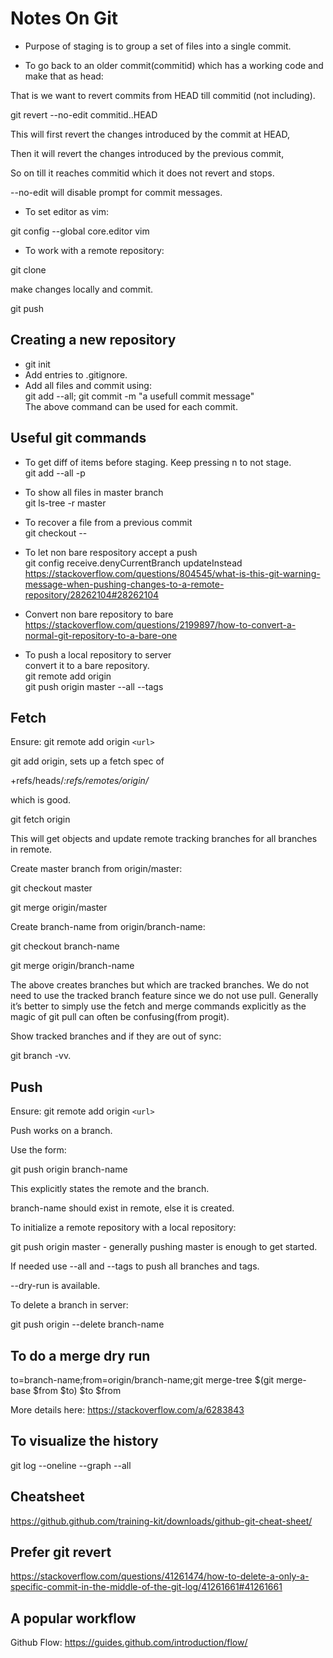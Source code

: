# Notes On Git

- Purpose of staging is to group a set of files into a single commit.

- To go back to an older commit(commitid) which has a working code and make that as head:

That is we want to revert commits from HEAD till commitid (not including).

git revert --no-edit commitid..HEAD 

This will first revert the changes introduced by the commit at HEAD, 

Then it will revert the changes introduced by the previous commit,

So on till it reaches commitid which it does not revert and stops.

--no-edit will disable prompt for commit messages.

- To set editor as vim:

git config --global core.editor vim

- To work with a remote repository:

git clone <url>

make changes locally and commit.

git push



## Creating a new repository
- git init  
- Add entries to .gitignore. 
- Add all files and commit using:  
git add --all; git commit -m "a usefull commit message"  
The above command can be used for each commit.

## Useful git commands  
- To get diff of items before staging. Keep pressing n to not stage.  
git add --all -p

- To show all files in master branch  
git ls-tree -r master

- To recover a file from a previous commit  
git checkout <commit hash> -- <filename>

- To let non bare respository accept a push  
git config receive.denyCurrentBranch updateInstead  
https://stackoverflow.com/questions/804545/what-is-this-git-warning-message-when-pushing-changes-to-a-remote-repository/28262104#28262104

- Convert non bare repository to bare  
https://stackoverflow.com/questions/2199897/how-to-convert-a-normal-git-repository-to-a-bare-one

- To push a local repository to server  
convert it to a bare repository.  
git remote add origin <url>  
git push origin master --all --tags

## Fetch

Ensure: git remote add origin `<url>`

git add origin, sets up a fetch spec of

+refs/heads/_:refs/remotes/origin/_

which is good.

git fetch origin

This will get objects and update remote tracking branches for all branches in remote.

Create master branch from origin/master:

git checkout master

git merge origin/master

Create branch-name from origin/branch-name:

git checkout branch-name

git merge origin/branch-name

The above creates branches but which are tracked branches. We do not need to use the tracked branch feature since we do not use pull. Generally it’s better to simply use the fetch and merge commands explicitly as the magic of git pull can often be confusing(from progit).

Show tracked branches and if they are out of sync:

git branch -vv.

## Push

Ensure: git remote add origin `<url>`

Push works on a branch.

Use the form:

git push origin branch-name

This explicitly states the remote and the branch.

branch-name should exist in remote, else it is created.

To initialize a remote repository with a local repository:

git push origin master - generally pushing master is enough to get started.

If needed use --all and --tags to push all branches and tags.

--dry-run is available.

To delete a branch in server:

git push origin --delete branch-name

## To do a merge dry run

to=branch-name;from=origin/branch-name;git merge-tree $(git merge-base $from $to) $to \$from

More details here: https://stackoverflow.com/a/6283843

## To visualize the history

git log --oneline --graph --all

## Cheatsheet

https://github.github.com/training-kit/downloads/github-git-cheat-sheet/

## Prefer git revert

https://stackoverflow.com/questions/41261474/how-to-delete-a-only-a-specific-commit-in-the-middle-of-the-git-log/41261661#41261661

## A popular workflow

Github Flow: https://guides.github.com/introduction/flow/
